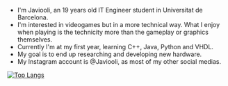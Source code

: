 - I'm Javiooli, an 19 years old IT Engineer student in Universitat de Barcelona.
- I'm interested in videogames but in a more technical way. What I enjoy when playing is the technicity more than the gameplay or graphics themselves.
- Currently I'm at my first year, learning C++, Java, Python and VHDL.
- My goal is to end up researching and developing new hardware.
- My Instagram account is @Javiooli, as most of my other social medias.

[![Top Langs](https://github-readme-stats.vercel.app/api/top-langs/?username=Javiooli&layout=compact&theme=dark)](https://github.com/anuraghazra/github-readme-stats)
